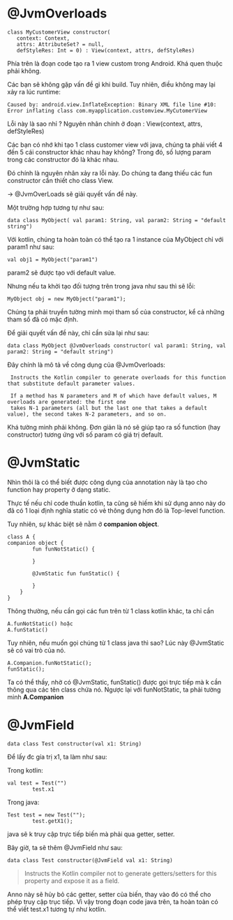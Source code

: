 # @JvmOverloads 
```
class MyCustomerView constructor(
   context: Context,
   attrs: AttributeSet? = null,
   defStyleRes: Int = 0) : View(context, attrs, defStyleRes)
```

Phía trên là đoạn code tạo ra 1 view custom trong Android. Khá quen thuộc phải không.

Các bạn sẽ không gặp vấn đề gì khi build. Tuy nhiên, điều không may lại xảy ra lúc runtime:

```
Caused by: android.view.InflateException: Binary XML file line #10: Error inflating class com.myapplication.customview.MyCutomerView
```

Lỗi này là sao nhỉ ? Nguyên nhân chính ở đoạn : View(context, attrs, defStyleRes) 

Các bạn có nhớ khi tạo 1 class customer view với java, chúng ta phải viết 4 đến 5 cái constructor khác nhau hay không? Trong đó, số lượng param trong các constructor đó là khác nhau.

Đó chính là nguyên nhân xảy ra lỗi này. Do chúng ta đang thiếu các fun constructor cần thiết cho class View.


-> @JvmOverLoads sẽ giải quyết vấn đề này. 

Một trường hợp tương tự như sau:
```
data class MyObject( val param1: String, val param2: String = "default string")
```

Với kotlin, chúng ta hoàn toàn có thể tạo ra 1 instance của MyObject chỉ với param1 như sau:
```
val obj1 = MyObject("param1")
```
param2 sẽ được tạo với default value.

Nhưng nếu ta khởi tạo đối tượng trên trong java như sau thì sẽ lỗi:
```
MyObject obj = new MyObject("param1");
```
Chúng ta phải truyền tường minh mọi tham số của constructor, kể cả những tham số đã có mặc định.

Để giải quyết vấn đề này, chỉ cần sửa lại như sau:
```
data class MyObject @JvmOverloads constructor( val param1: String, val param2: String = "default string")
```

Đây chính là mô tả về công dụng của @JvmOverloads:
```
 Instructs the Kotlin compiler to generate overloads for this function that substitute default parameter values.
 
 If a method has N parameters and M of which have default values, M overloads are generated: the first one
 takes N-1 parameters (all but the last one that takes a default value), the second takes N-2 parameters, and so on.
```

Khá tường minh phải không. Đơn giản là nó sẽ giúp tạo ra số function (hay constructor) tương ứng với số param có giá trị default.

# @JvmStatic
Nhìn thôi là có thể biết được công dụng của annotation này là tạo cho function hay property ở dạng static.

Thực tế nếu chỉ code thuần kotlin, ta cũng sẽ hiếm khi sử dụng anno này do đã có 1 loại định nghĩa static có vẻ thông dụng hơn đó là Top-level function.

Tuy nhiên, sự khác biệt sẽ nằm ở **companion object**.

```
class A {
companion object {
        fun funNotStatic() {

        }

        @JvmStatic fun funStatic() {

        }
    }
}
```

Thông thường, nếu cần gọi các fun trên từ 1 class kotlin khác, ta chỉ cần 
```
A.funNotStatic() hoặc
A.funStatic()
```

Tuy nhiên, nếu muốn gọi chúng từ 1 class java thì sao? Lúc này @JvmStatic sẽ có vai trò của nó.
```
A.Companion.funNotStatic();
funStatic();
```

Ta có thể thấy, nhờ có @JvmStatic, funStatic() được gọi trực tiếp mà k cần thông qua các tên class chứa nó. Ngược lại với funNotStatic, ta phải tường minh **A.Companion**

# @JvmField
```
data class Test constructor(val x1: String)
```

Để lấy đc gía trị x1, ta làm như sau:

Trong kotlin:
```
val test = Test("")
        test.x1
```

Trong java:
```
Test test = new Test("");
        test.getX1();
```

java sẽ k truy cập trực tiếp biến mà phải qua getter, setter.

Bây giờ, ta sẽ thêm @JvmField như sau:
```
data class Test constructor(@JvmField val x1: String)
```

> Instructs the Kotlin compiler not to generate getters/setters for this property and expose it as a field.
> 

Anno này sẽ hủy bỏ các getter, setter của biến, thay vào đó có thể cho phép truy cập trục tiếp.
Vì vậy trong đoạn code java trên, ta hoàn toàn có thể viết test.x1 tương tự như kotlin.